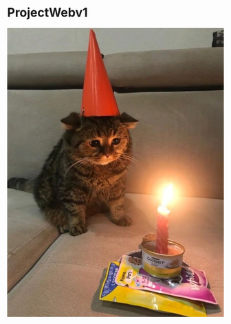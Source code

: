 # ProjectWebv1
![image alt](https://github.com/Dichoffc/Dichweb/blob/1e8c0635976f0bba80d0dcf83a707a06dd771b0a/YiB0qoj.png)

